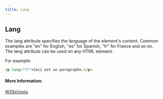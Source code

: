 ```yaml
---
title: Lang
---
```

## Lang

The lang attribute specifies the language of the element's content.
Common examples are "en" for English, "es" for Spanish, "fr" for France and so on. The lang attribute can be used on any HTML element.

For example:
```html
<p lang="fr">Ceci est un paragraphe.</p>
```

#### More Information:
<a href='https://www.w3schools.com/tags/att_lang.asp' target='_blank' rel='nofollow'>W3Schools</a>
